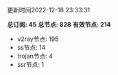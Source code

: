 更新时间2022-12-18 23:33:31

**总订阅: 45**
**总节点: 828**
**有效节点: 214**
- v2ray节点: 195
- ss节点: 14
- trojan节点: 4
- ssr节点: 1
